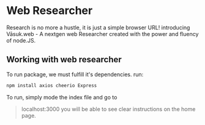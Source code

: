 # Web Researcher
Research is no more a hustle, it is just a simple browser URL! introducing Vāsuk.web - A nextgen web Researcher created with the power and fluency of node.JS.
## Working with web researcher
To run package, we must fulfill it's dependencies. run:
```bash
npm install axios cheerio Express
```
To run, simply mode the index file and go to 
> localhost:3000
you will be able to see clear instructions on the home page.
